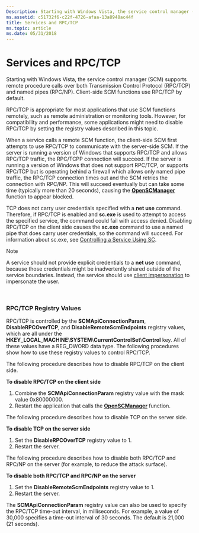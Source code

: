 ```yaml
---
Description: Starting with Windows Vista, the service control manager (SCM) supports remote procedure calls over both Transmission Control Protocol (RPC/TCP) and named pipes (RPC/NP).
ms.assetid: c51732f6-c22f-4726-afaa-13a8948ac44f
title: Services and RPC/TCP
ms.topic: article
ms.date: 05/31/2018
---
```


# Services and RPC/TCP

Starting with Windows Vista, the service control manager (SCM) supports remote procedure calls over both Transmission Control Protocol (RPC/TCP) and named pipes (RPC/NP). Client-side SCM functions use RPC/TCP by default.

RPC/TCP is appropriate for most applications that use SCM functions remotely, such as remote administration or monitoring tools. However, for compatibility and performance, some applications might need to disable RPC/TCP by setting the registry values described in this topic.

When a service calls a remote SCM function, the client-side SCM first attempts to use RPC/TCP to communicate with the server-side SCM. If the server is running a version of Windows that supports RPC/TCP and allows RPC/TCP traffic, the RPC/TCPP connection will succeed. If the server is running a version of Windows that does not support RPC/TCP, or supports RPC/TCP but is operating behind a firewall which allows only named pipe traffic, the RPC/TCP connection times out and the SCM retries the connection with RPC/NP. This will succeed eventually but can take some time (typically more than 20 seconds), causing the [**OpenSCManager**](/windows/desktop/api/Winsvc/nf-winsvc-openscmanagera) function to appear blocked.

TCP does not carry user credentials specified with a **net use** command. Therefore, if RPC/TCP is enabled and **sc.exe** is used to attempt to access the specified service, the command could fail with access denied. Disabling RPC/TCP on the client side causes the **sc.exe** command to use a named pipe that does carry user credentials, so the command will succeed. For information about sc.exe, see [Controlling a Service Using SC](controlling-a-service-using-sc.md).

> [!Note]  
> A service should not provide explicit credentials to a **net use** command, because those credentials might be inadvertently shared outside of the service boundaries. Instead, the service should use [client impersonation](https://docs.microsoft.com/windows/desktop/SecAuthZ/client-impersonation) to impersonate the user.

 

### RPC/TCP Registry Values

RPC/TCP is controlled by the **SCMApiConnectionParam**, **DisableRPCOverTCP**, and **DisableRemoteScmEndpoints** registry values, which are all under the **HKEY\_LOCAL\_MACHINE**\\**SYSTEM**\\**CurrentControlSet**\\**Control** key. All of these values have a REG\_DWORD data type. The following procedures show how to use these registry values to control RPC/TCP.

The following procedure describes how to disable RPC/TCP on the client side.

**To disable RPC/TCP on the client side**

1.  Combine the **SCMApiConnectionParam** registry value with the mask value 0x80000000.
2.  Restart the application that calls the [**OpenSCManager**](/windows/desktop/api/Winsvc/nf-winsvc-openscmanagera) function.

The following procedure describes how to disable TCP on the server side.

**To disable TCP on the server side**

1.  Set the **DisableRPCOverTCP** registry value to 1.
2.  Restart the server.

The following procedure describes how to disable both RPC/TCP and RPC/NP on the server (for example, to reduce the attack surface).

**To disable both RPC/TCP and RPC/NP on the server**

1.  Set the **DisableRemoteScmEndpoints** registry value to 1.
2.  Restart the server.

The **SCMApiConnectionParam** registry value can also be used to specify the RPC/TCP time-out interval, in milliseconds. For example, a value of 30,000 specifies a time-out interval of 30 seconds. The default is 21,000 (21 seconds).

 

 



